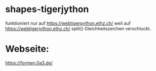 # shapes-tigerjython
funktioniert nur auf https://webtigerpython.ethz.ch/ weil auf https://webtigerjython.ethz.ch/ split() Gleichheitszeichen verschluckt.

# Webseite:
https://formen.0a3.de/
